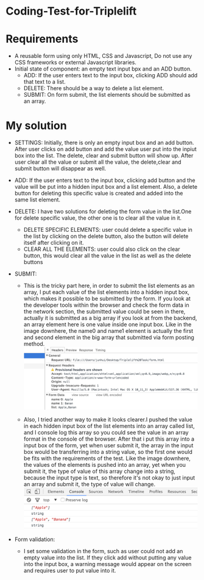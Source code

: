 # Coding-Test-for-Triplelift

# Requirements 
- A reusable form using only HTML, CSS and Javascript, Do not use any CSS frameworks or external Javascript libraries.
- Initial state of component: an empty text input bpx and an ADD button. 
	- ADD: If the user enters text to the input box, clicking ADD should add that text to a list.
	- DELETE: There should be a way to delete a list element.
	- SUBMIT: On form submit, the list elements should be submitted as an array.

# My solution
- SETTINGS: Initially, there is only an empty input box and an add button. After user clicks on add button and add the value user put into 
   the inpiut box into the list. The delete, clear and submit button will show up. After user clear all the value or submit all the value, 
   the delete,clear and submit button will disappear as well.
   
- ADD: If the user enters text to the input box, clicking add button and the value will be put into a hidden input box and a list element.
    Also, a delete button for deleting this specific value is created and added into the same list element.
    
- DELETE: I have two solutions for deleting the form value in the list.One for delete specific value, the other one is to clear all the value in it.
  - DELETE SPECIFIC ELEMENTS: user could delete a specific value in the list by clicking on the delete button, also the button will delete itself after clicking on it.
  - CLEAR ALL THE ELEMENTS: user could also click on the clear button, this would clear all the value in the list as well as the delete buttons
  
- SUBMIT: 
  - This is the tricky part here, in order to submit the list elements as an array, I put each value of the list elements
    into a hidden input box, which makes it possible to be submitted by the form. If you look at the developer tools within the browser 
    and check the form data in the network section, the submitted value could be seen in there, actually it is submitted as a big array if you look at from the backend, 
    an array element here is one value inside one input box. 
    Like in the image downhere, the name0 and name1 element is actually the first and second element in the big array that submitted via form posting method.
![download](images/2.png)

  - Also, I tried another way to make it looks clearer.I pushed the value in each hidden input box of the list elements into an array
    called list, and I console log this array so you could see the value in an array format in the console of the browser. After that i put this array
    into a input box of the form, yet when user submit it, the array in the input box would be transferring into a string value, so the first one would be
    fits with the requirements of the test.
    Like the image downhere, the values of the elements is pushed into an array, yet when you submit it, the type of value of this array change into a string, because the input type is text, so therefore it's not okay to just input an array and submit it, the type of value will change.
![download](images/1.png)


- Form validation:
  - I set some validation in the form, such as user could not add an empty value into the list. If they click add without putting 
    any value into the input box, a warning message would appear on the screen and requires user to put value into it.

